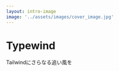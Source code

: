 ```yaml
---
layout: intro-image
image: '../assets/images/cover_image.jpg'
---
```


<div class="absolute top-20 bottom-20 left-20 right-20">
    <h1>Typewind</h1>
    <p>Tailwindにさらなる追い風を</p>
</div>